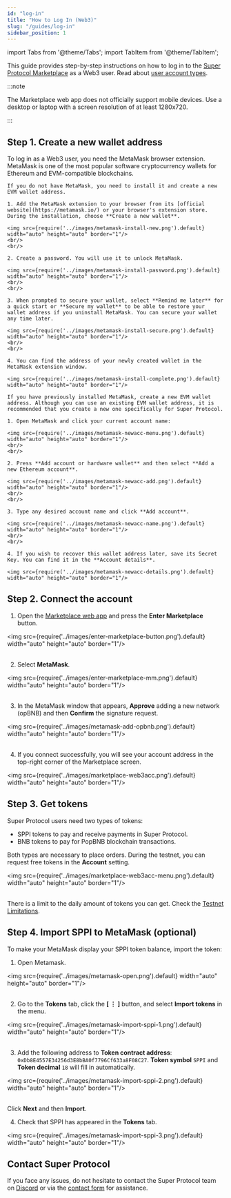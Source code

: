 ```yaml
---
id: "log-in"
title: "How to Log In (Web3)"
slug: "/guides/log-in"
sidebar_position: 1
---
```


import Tabs from '@theme/Tabs';
import TabItem from '@theme/TabItem';

This guide provides step-by-step instructions on how to log in to the [Super Protocol Marketplace](https://marketplace.superprotocol.com/) as a Web3 user. Read about [user account types](/marketplace/account).

:::note

The Marketplace web app does not officially support mobile devices. Use a desktop or laptop with a screen resolution of at least 1280x720.

:::

## Step 1. Create a new wallet address

To log in as a Web3 user, you need the MetaMask browser extension. MetaMask is one of the most popular software cryptocurrency wallets for Ethereum and EVM-compatible blockchains.

<Tabs>
  <TabItem value="no-mm" label="If you do not have MetaMask" default>

    If you do not have MetaMask, you need to install it and create a new EVM wallet address.

    1. Add the MetaMask extension to your browser from its [official website](https://metamask.io/) or your browser's extension store. During the installation, choose **Create a new wallet**.

    <img src={require('../images/metamask-install-new.png').default} width="auto" height="auto" border="1"/>
    <br/>
    <br/>

    2. Create a password. You will use it to unlock MetaMask.

    <img src={require('../images/metamask-install-password.png').default} width="auto" height="auto" border="1"/>
    <br/>
    <br/>

    3. When prompted to secure your wallet, select **Remind me later** for a quick start or **Secure my wallet** to be able to restore your wallet address if you uninstall MetaMask. You can secure your wallet any time later.

    <img src={require('../images/metamask-install-secure.png').default} width="auto" height="auto" border="1"/>
    <br/>
    <br/>

    4. You can find the address of your newly created wallet in the MetaMask extension window.

    <img src={require('../images/metamask-install-complete.png').default} width="auto" height="auto" border="1"/>

  </TabItem>
  <TabItem value="mm" label="If you already have MetaMask">

    If you have previously installed MetaMask, create a new EVM wallet address. Although you can use an existing EVM wallet address, it is recommended that you create a new one specifically for Super Protocol.

    1. Open MetaMask and click your current account name:

    <img src={require('../images/metamask-newacc-menu.png').default} width="auto" height="auto" border="1"/>
    <br/>
    <br/>

    2. Press **Add account or hardware wallet** and then select **Add a new Ethereum account**.

    <img src={require('../images/metamask-newacc-add.png').default} width="auto" height="auto" border="1"/>
    <br/>
    <br/>

    3. Type any desired account name and click **Add account**.

    <img src={require('../images/metamask-newacc-name.png').default} width="auto" height="auto" border="1"/>
    <br/>
    <br/>

    4. If you wish to recover this wallet address later, save its Secret Key. You can find it in the **Account details**.

    <img src={require('../images/metamask-newacc-details.png').default} width="auto" height="auto" border="1"/>

  </TabItem>
</Tabs>

## Step 2. Connect the account

1. Open the [Marketplace web app](https://marketplace.superprotocol.com/) and press the **Enter Marketplace** button.

<img src={require('../images/enter-marketplace-button.png').default} width="auto" height="auto" border="1"/>
<br/>
<br/>

2. Select **MetaMask**.

<img src={require('../images/enter-marketplace-mm.png').default} width="auto" height="auto" border="1"/>
<br/>
<br/>

3. In the MetaMask window that appears, **Approve** adding a new network (opBNB) and then **Confirm** the signature request.

<img src={require('../images/metamask-add-opbnb.png').default} width="auto" height="auto" border="1"/>
<br/>
<br/>

4. If you connect successfully, you will see your account address in the top-right corner of the Marketplace screen.

<img src={require('../images/marketplace-web3acc.png').default} width="auto" height="auto" border="1"/>
<br/>

## Step 3. Get tokens

Super Protocol users need two types of tokens:

- SPPI tokens to pay and receive payments in Super Protocol.
- BNB tokens to pay for PopBNB blockchain transactions.

Both types are necessary to place orders. During the testnet, you can request free tokens in the **Account** setting.

<img src={require('../images/marketplace-web3acc-menu.png').default} width="auto" height="auto" border="1"/>
<br/>
<br/>

There is a limit to the daily amount of tokens you can get. Check the [Testnet Limitations](/marketplace/limitations).

## Step 4. Import SPPI to MetaMask (optional)

To make your MetaMask display your SPPI token balance, import the token:

1. Open Metamask.

<img src={require('../images/metamask-open.png').default} width="auto" height="auto" border="1"/>
<br/>
<br/>

2. Go to the **Tokens** tab, click the **[ ⋮ ]** button, and select **Import tokens** in the menu.

<img src={require('../images/metamask-import-sppi-1.png').default} width="auto" height="auto" border="1"/>
<br/>
<br/>

3. Add the following address to **Token contract address**: `0xDb8E4557E34256d3E8bBA0f7796Cf633a8F08C27`. **Token symbol** `SPPI` and **Token decimal** `18` will fill in automatically.

<img src={require('../images/metamask-import-sppi-2.png').default} width="auto" height="auto" border="1"/>
<br/>
<br/>

Click **Next** and then **Import**.

4. Check that SPPI has appeared in the **Tokens** tab.

<img src={require('../images/metamask-import-sppi-3.png').default} width="auto" height="auto" border="1"/>
<br/>

## Contact Super Protocol

If you face any issues, do not hesitate to contact the Super Protocol team on [Discord](https://discord.gg/superprotocol) or via the [contact form](https://superprotocol.zendesk.com/hc/en-us/requests/new) for assistance.